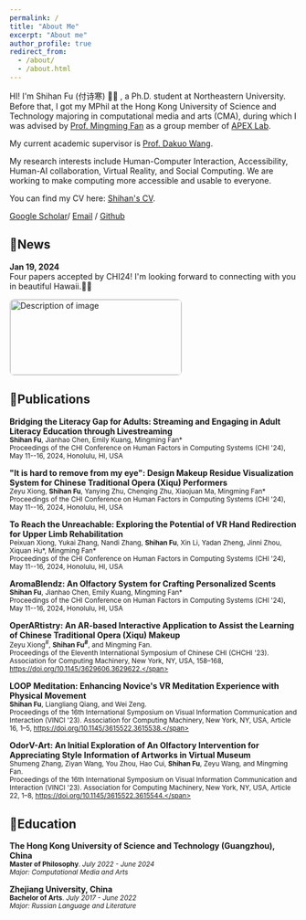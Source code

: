 ```yaml
---
permalink: /
title: "About Me"
excerpt: "About me"
author_profile: true
redirect_from: 
  - /about/
  - /about.html
---
```


HI! I'm Shihan Fu (付诗寒) 👋🏻 , a Ph.D. student at Northeastern University. Before that, I got my MPhil at the Hong Kong University of Science and Technology majoring in computational media and arts (CMA), during which I was advised by [Prof. Mingming Fan](https://www.mingmingfan.com/) as a group member of [APEX Lab](https://www.mingmingfan.com/lab/).

My current academic supervisor is [Prof. Dakuo Wang](https://www.dakuowang.com/).


My research interests include Human-Computer Interaction, Accessibility, Human-AI collaboration, Virtual Reality, and Social Computing.
We are working to make computing more accessible and usable to everyone.

You can find my CV here: [Shihan's CV](assets/ShihanFu's%20CV.pdf).


[Google Scholar](https://scholar.google.com/citations?hl=zh-CN&user=KznoaAEAAAAJ)/ [Email](mailto:Sfu663@connect.hkust-gz.edu.cn) / [Github](https://github.com/shihanfu)

## 🎫News
**Jan 19, 2024**<br/>
Four papers accepted by CHI24! I'm looking forward to connecting with you in beautiful Hawaii.🏄‍♀️

<div style="display: flex; flex-wrap: wrap; gap: 16px;">
  <div style="border: 1px solid #ddd; border-radius: 8px; overflow: hidden; width: 300px;">
    <img src="path/to/your/image.jpg" alt="Description of image" style="width: 100%; height: auto;">
    <div style="padding: 16px;">
      <h3 style="margin: 0 0 8px 0;">Card Title</h3>
      <p style="margin: 0;">This is a brief description of the image or the content you want to highlight in this card.</p>
    </div>
  </div>
</div>

## 📃Publications

**Bridging the Literacy Gap for Adults: Streaming and Engaging in Adult Literacy Education through Livestreaming**<br/>
<span style="font-size:smaller;">**Shihan Fu**, Jianhao Chen, Emily Kuang, Mingming Fan*</span><br>
<span style="font-size:smaller;">Proceedings of the CHI Conference on Human Factors in Computing Systems (CHI '24), May 11--16, 2024, Honolulu, HI, USA</span>

**"It is hard to remove from my eye": Design Makeup Residue Visualization System for Chinese Traditional Opera (Xiqu) Performers**<br>
<span style="font-size:smaller;">Zeyu Xiong, **Shihan Fu**, Yanying Zhu, Chenqing Zhu, Xiaojuan Ma, Mingming Fan*</span><br>
<span style="font-size:smaller;">Proceedings of the CHI Conference on Human Factors in Computing Systems (CHI '24), May 11--16, 2024, Honolulu, HI, USA</span>

**To Reach the Unreachable: Exploring the Potential of VR Hand Redirection for Upper Limb Rehabilitation**<br/>
<span style="font-size:smaller;">Peixuan Xiong, Yukai Zhang, Nandi Zhang, **Shihan Fu**, Xin Li, Yadan Zheng, Jinni Zhou, Xiquan Hu*, Mingming Fan*</span><br>
<span style="font-size:smaller;">Proceedings of the CHI Conference on Human Factors in Computing Systems (CHI '24), May 11--16, 2024, Honolulu, HI, USA</span>

**AromaBlendz: An Olfactory System for Crafting Personalized Scents**<br/>
<span style="font-size:smaller;">**Shihan Fu**, Jianhao Chen, Emily Kuang, Mingming Fan*</span><br>
<span style="font-size:smaller;">Proceedings of the CHI Conference on Human Factors in Computing Systems (CHI '24), May 11--16, 2024, Honolulu, HI, USA</span>

**OperARtistry: An AR-based Interactive Application to Assist the Learning of Chinese Traditional Opera (Xiqu) Makeup**<br>
<span style="font-size:smaller;">Zeyu Xiong<sup>#</sup>, **Shihan Fu<sup>#</sup>**, and Mingming Fan.</span><br>
<span style="font-size:smaller;">Proceedings of the Eleventh International Symposium of Chinese CHI (CHCHI '23). Association for Computing Machinery, New York, NY, USA, 158–168, https://doi.org/10.1145/3629606.3629622.</span>

**LOOP Meditation: Enhancing Novice's VR Meditation Experience with Physical Movement**<br/>
<span style="font-size:smaller;">**Shihan Fu**, Liangliang Qiang, and Wei Zeng. </span><br>
<span style="font-size:smaller;">Proceedings of the 16th International Symposium on Visual Information Communication and Interaction (VINCI '23). Association for Computing Machinery, New York, NY, USA, Article 16, 1–5, https://doi.org/10.1145/3615522.3615538.</span>

**OdorV-Art: An Initial Exploration of An Olfactory Intervention for Appreciating Style Information of Artworks in Virtual Museum**<br>
<span style="font-size:smaller;">Shumeng Zhang, Ziyan Wang, You Zhou, Hao Cui, **Shihan Fu**, Zeyu Wang, and Mingming Fan. </span><br>
<span style="font-size:smaller;">Proceedings of the 16th International Symposium on Visual Information Communication and Interaction (VINCI '23). Association for Computing Machinery, New York, NY, USA, Article 22, 1–8, https://doi.org/10.1145/3615522.3615544.</span>
   


<!-- [Link](https://doi.org/10.1145/3629606.3629622).-->



## 🏫Education
**The Hong Kong University of Science and Technology (Guangzhou), China**<br>
<span style="font-size:smaller;">**Master of Philosophy**. *July 2022 - June 2024*</span><br>
<span style="font-size:smaller;">*Major: Computational Media and Arts*</span><br>

**Zhejiang University, China**<br>
<span style="font-size:smaller;">**Bachelor of Arts**. *July 2017 - June 2022*</span><br>
<span style="font-size:smaller;">*Major: Russian Language and Literature*</span><br>




